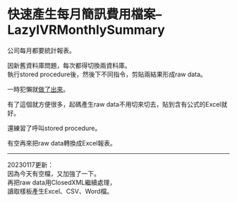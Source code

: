 # 快速產生每月簡訊費用檔案–LazyIVRMonthlySummary


公司每月都要統計報表。  

<!--more-->

因新舊資料庫問題，每次都得切換兩資料庫。  
執行stored procedure後，然後下不同指令，剪貼兩結果形成raw data。   

一時犯懶就[做了出來](https://github.com/github-lym/LazyIVRMonthlySummary)。  

有了這個就方便很多，起碼產生raw data不用切來切去，貼到含有公式的Excel就好。      
  
還練習了呼叫stored procedure。
  
有空再來把raw data轉換成Excel報表。  
  
---
20230117更新：  
因為今天有空檔，又加強了一下。  
再把raw data用ClosedXML繼續處理，  
讀取樣板產生Excel、CSV、Word檔。
